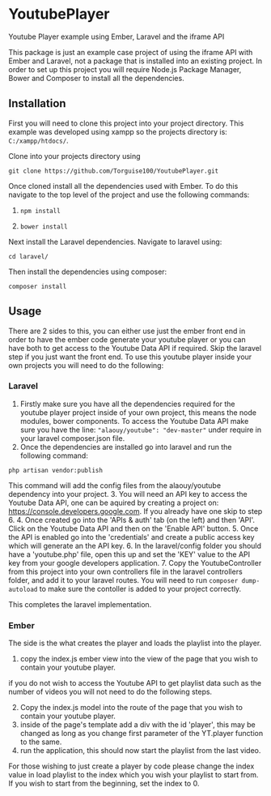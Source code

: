 # YoutubePlayer
Youtube Player example using Ember, Laravel and the iframe API

This package is just an example case project of using the iframe API with Ember and Laravel, 
not a package that is installed into an existing project.
In order to set up this project you will require Node.js Package Manager, Bower and Composer to install all the dependencies.

## Installation

First you will need to clone this project into your project directory. This example was developed using xampp so the
projects directory is: `C:/xampp/htdocs/`.

Clone into your projects directory using

`git clone https://github.com/Torguise100/YoutubePlayer.git`

Once cloned install all the dependencies used with Ember. 
To do this navigate to the top level of the project and use the following commands:
 
  1) `npm install`
  
  2) `bower install`
  

Next install the Laravel dependencies. Navigate to laravel using:

  `cd laravel/`
  
Then install the dependencies using composer:

  `composer install`
  
## Usage

There are 2 sides to this, you can either use just the ember front end in order to have the ember code generate your youtube player or you can have both to get access to the Youtube Data API if required. Skip the laravel step if you just want the front end.
To use this youtube player inside your own projects you will need to do the following:

### Laravel

1. Firstly make sure you have all the dependencies required for the youtube player project inside of your own project, this means the node modules, bower components. To access the Youtube Data API make sure you have the line: `"alaouy/youtube": "dev-master"` under require in your laravel composer.json file.
2. Once the dependencies are installed go into laravel and run the following command: 
 
  `php artisan vendor:publish`

This command will add the config files from the alaouy/youtube dependency into your project.
3. You will need an API key to access the Youtube Data API, one can be aquired by creating a project on: https://console.developers.google.com. If you already have one skip to step 6.
4. Once created go into the 'APIs & auth' tab (on the left) and then 'API'. Click on the Youtube Data API and then on the 'Enable API' button.
5. Once the API is enabled go into the 'credentials' and create a public access key which will generate an the API key.
6. In the laravel/config folder you should have a 'youtube.php' file, open this up and set the 'KEY' value to the API key from your google developers application.
7. Copy the YoutubeController from this project into your own controllers file in the laravel controllers folder, and add it to your laravel routes. You will need to run `composer dump-autoload` to make sure the contoller is added to your project correctly. 
 
This completes the laravel implementation.

### Ember

The side is the what creates the player and loads the playlist into the player.

1. copy the index.js ember view into the view of the page that you wish to contain your youtube player.

if you do not wish to access the Youtube API to get playlist data such as the number of videos you will not need to do the following steps.

2. Copy the index.js model into the route of the page that you wish to contain your youtube player.
3. inside of the page's template add a div with the id 'player', this may be changed as long as you change first parameter of the YT.player function to the same.
4. run the application, this should now start the playlist from the last video.

For those wishing to just create a player by code please change the index value in load playlist to the index which you wish your playlist to start from. If you wish to start from the beginning, set the index to 0.

